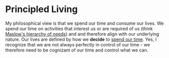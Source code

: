 # **Principled Living**

My philosophical view is that we spend our time and consume our lives. We spend our time on activities that interest us or are required of us (think [Maslow's hierarchy of needs](https://en.wikipedia.org/wiki/Maslow's_hierarchy_of_needs)) and and therefore align with our underlying nature.   Our lives are defined by how we **decide** to [spend our time](https://seths.blog/2022/08/time-and-focus-and-energy/).  Yes, I recognize that we are not always perfectly in control of our time - we therefore need to be cognizant of our time and control what we can. 